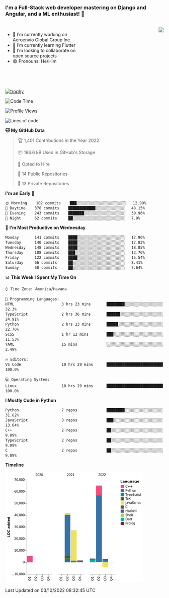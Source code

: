 ### I'm a Full-Stack web developer mastering on Django and Angular, and a ML enthusiast!  👋

<br/>

<img align="right" height="250"  src="https://media1.giphy.com/media/qgQUggAC3Pfv687qPC/giphy.gif?cid=ecf05e470ttfxgsj072btembitu1zn4ti3t3cdyg4jo5b3by&rid=giphy.gif&ct=g" />

 <div style="width:50%">
    <ul>
      <li>🔭 I’m currently working on Aeroenvio Global Group Inc.</li>
      <li>🌱 I’m currently learning Flutter</li>
      <li>👯 I’m looking to collaborate on open source projects</li>
      <li>😄 Pronouns: He/Him</li>
<!--       <li>⚡ Fun fact: I started my first professional project for a company as web dev without knowing any JS </li> -->
    </ul>
  </div>
  
<br/><br/><br/>

[![trophy](https://github-profile-trophy.vercel.app/?username=dfg-98&row=3&column=3&theme=monokai)](https://github.com/ryo-ma/github-profile-trophy)


<!--START_SECTION:waka-->
![Code Time](http://img.shields.io/badge/Code%20Time-475%20hrs%2017%20mins-blue)

![Profile Views](http://img.shields.io/badge/Profile%20Views-0-blue)

![Lines of code](https://img.shields.io/badge/From%20Hello%20World%20I%27ve%20Written-143%20Thousand%20lines%20of%20code-blue)

**🐱 My GitHub Data** 

> 🏆 1,401 Contributions in the Year 2022
 > 
> 📦 166.6 kB Used in GitHub's Storage 
 > 
> 💼 Opted to Hire
 > 
> 📜 14 Public Repositories 
 > 
> 🔑 13 Private Repositories  
 > 
**I'm an Early 🐤** 

```text
🌞 Morning    102 commits    ███░░░░░░░░░░░░░░░░░░░░░░   12.99% 
🌆 Daytime    378 commits    ████████████░░░░░░░░░░░░░   48.15% 
🌃 Evening    243 commits    ███████░░░░░░░░░░░░░░░░░░   30.96% 
🌙 Night      62 commits     ██░░░░░░░░░░░░░░░░░░░░░░░   7.9%

```
📅 **I'm Most Productive on Wednesday** 

```text
Monday       141 commits    ████░░░░░░░░░░░░░░░░░░░░░   17.96% 
Tuesday      140 commits    ████░░░░░░░░░░░░░░░░░░░░░   17.83% 
Wednesday    148 commits    ████░░░░░░░░░░░░░░░░░░░░░   18.85% 
Thursday     108 commits    ███░░░░░░░░░░░░░░░░░░░░░░   13.76% 
Friday       122 commits    ████░░░░░░░░░░░░░░░░░░░░░   15.54% 
Saturday     66 commits     ██░░░░░░░░░░░░░░░░░░░░░░░   8.41% 
Sunday       60 commits     ██░░░░░░░░░░░░░░░░░░░░░░░   7.64%

```


📊 **This Week I Spent My Time On** 

```text
⌚︎ Time Zone: America/Havana

💬 Programming Languages: 
HTML                     3 hrs 23 mins       ████████░░░░░░░░░░░░░░░░░   32.3% 
TypeScript               2 hrs 36 mins       ██████░░░░░░░░░░░░░░░░░░░   24.91% 
Python                   2 hrs 23 mins       █████░░░░░░░░░░░░░░░░░░░░   22.76% 
SCSS                     1 hr 12 mins        ███░░░░░░░░░░░░░░░░░░░░░░   11.53% 
YAML                     15 mins             ░░░░░░░░░░░░░░░░░░░░░░░░░   2.49%

🔥 Editors: 
VS Code                  10 hrs 29 mins      █████████████████████████   100.0%

💻 Operating System: 
Linux                    10 hrs 29 mins      █████████████████████████   100.0%

```

**I Mostly Code in Python** 

```text
Python                   7 repos             ████████░░░░░░░░░░░░░░░░░   31.82% 
JavaScript               3 repos             ███░░░░░░░░░░░░░░░░░░░░░░   13.64% 
C++                      2 repos             ██░░░░░░░░░░░░░░░░░░░░░░░   9.09% 
TypeScript               2 repos             ██░░░░░░░░░░░░░░░░░░░░░░░   9.09% 
C                        2 repos             ██░░░░░░░░░░░░░░░░░░░░░░░   9.09%

```


**Timeline**

![Chart not found](https://raw.githubusercontent.com/dfg-98/dfg-98/main/charts/bar_graph.png) 


 Last Updated on 03/10/2022 08:32:45 UTC
<!--END_SECTION:waka-->
